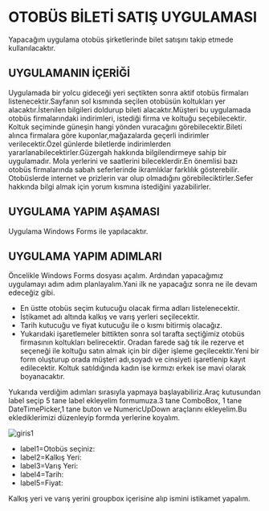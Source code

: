 # OTOBÜS BİLETİ SATIŞ UYGULAMASI
Yapacağım uygulama otobüs şirketlerinde bilet satışını takip etmede kullanılacaktır.
## UYGULAMANIN İÇERİĞİ
Uygulamada bir yolcu gideceği yeri seçtikten sonra aktif otobüs firmaları listenecektir.Sayfanın sol kısmında seçilen otobüsün koltukları yer alacaktır.İstenilen bilgileri doldurup bileti alacaktır.Müşteri bu uygulamada otobüs firmalarındaki indirimleri, istediği firma ve koltuğu seçebilecektir. Koltuk seçiminde güneşin hangi yönden vuracağını görebilecektir.Bileti alınca firmalara göre kuponlar,mağazalarda geçerli indirimler verilecektir.Özel günlerde biletlerde indirimlerden yararlanabilecektirler.Güzergah hakkında bilgilendirmeye sahip bir uygulamadır. Mola yerlerini ve saatlerini bileceklerdir.En önemlisi bazı otobüs firmalarında sabah seferlerinde ikramlıklar farklılık gösterebilir. Otobüslerde internet ve prizlerin var olup olmadığını görebileciktirler.Sefer hakkında bilgi almak için yorum kısmına istediğini yazabilirler.
## UYGULAMA YAPIM AŞAMASI
Uygulama Windows Forms ile yapılacaktır.
## UYGULAMA YAPIM ADIMLARI
Öncelikle Windows Forms dosyası açalım. Ardından yapacağımız uygulamayı adım adım planlayalım.Yani ilk ne yapacağız sonra ne ile devam edeceğiz gibi.
  * En üstte otobüs seçim kutucuğu olacak firma adları listelenecektir.
  * İstikamet adı altında kalkış ve varış yerleri seçilecektir.
  * Tarih kutucuğu ve fiyat kutucuğu ile o kısmı bitirmiş olacağız.
  * Yukarıdaki işaretlemeler bittikten sonra sol tarafta seçtiğimiz otobüs firmasının koltukları belirecektir. Oradan farede sağ tık ile rezerve et seçeneği ile koltuğu satın almak için bir diğer işleme geçilecektir.Yeni bir form oluşturup orada müşteri adı,soyadı ve cinsiyeti işaretlenip kayıt edilecektir. Koltuk satıldığında kadın ise kırmızı erkek ise mavi olarak boyanacaktır.

Yukarıda verdiğim adımları sırasıyla yapmaya başlayabiliriz.Araç kutusundan label seçip 5 tane label ekleyelim formumuza.3 tane ComboBox, 1 tane DateTimePicker,1 tane buton ve NumericUpDown araçlarını ekleyelim.Bu eklediklerimizi düzenleyip formda yerlerine koyalım.
  
![giris1](https://github.com/dilankln/biletsatis.io/assets/102542430/c6ffa302-9f5b-4ff5-bc84-4ebe3c658d47)

+ label1=Otobüs seçiniz:
+ label2=Kalkış Yeri:
+ label3=Varış Yeri:
+ label4=Tarih:
+ label5=Fiyat:

Kalkış yeri ve varış yerini groupbox içerisine alıp ismini istikamet yapalım.
